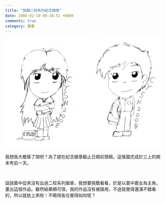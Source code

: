 ```yaml
---
title: "挑戰二校系列紀念徽章"
date: 2008-02-19 00:38:51 +0800
comments: true
category: 畫畫
---
```


![](/images/slum-area/187_0.jpg)

<p>我想我大概昏了頭吧？為了趕在紀念徽章截止日期前頭稿，這張圖完成於三上的期末考前一天。</p><p>&nbsp;</p><p>話說嘉中從來沒有出過二校系列徽章，我想要挑戰看看，於是以嘉中嘉女為主角，畫出這個作品。雖然結果頗可惜，我的作品沒有被錄用，不過我覺得還滿不錯看的，所以就放上來啦！不曉得各位覺得如何呢？</p>

